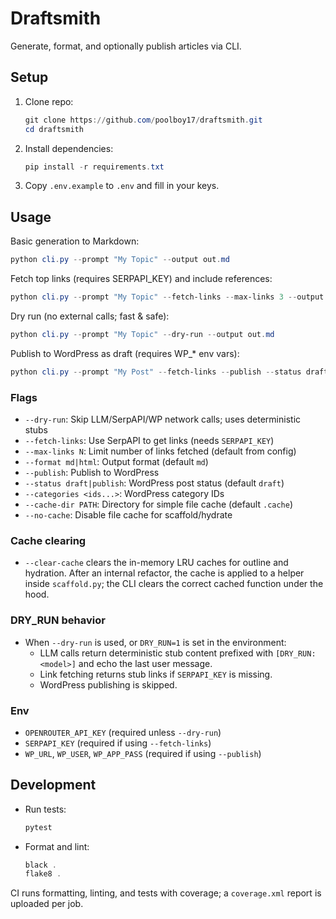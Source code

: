 # Draftsmith

Generate, format, and optionally publish articles via CLI.

## Setup

1. Clone repo:

    ```powershell
    git clone https://github.com/poolboy17/draftsmith.git
    cd draftsmith
    ```

2. Install dependencies:

    ```powershell
    pip install -r requirements.txt
    ```

3. Copy `.env.example` to `.env` and fill in your keys.

## Usage

Basic generation to Markdown:

```powershell
python cli.py --prompt "My Topic" --output out.md
```

Fetch top links (requires SERPAPI_KEY) and include references:

```powershell
python cli.py --prompt "My Topic" --fetch-links --max-links 3 --output out.md
```

Dry run (no external calls; fast & safe):

```powershell
python cli.py --prompt "My Topic" --dry-run --output out.md
```

Publish to WordPress as draft (requires WP_* env vars):

```powershell
python cli.py --prompt "My Post" --fetch-links --publish --status draft --categories 5 7
```

### Flags

- `--dry-run`: Skip LLM/SerpAPI/WP network calls; uses deterministic stubs
- `--fetch-links`: Use SerpAPI to get links (needs `SERPAPI_KEY`)
- `--max-links N`: Limit number of links fetched (default from config)
- `--format md|html`: Output format (default `md`)
- `--publish`: Publish to WordPress
- `--status draft|publish`: WordPress post status (default `draft`)
- `--categories <ids...>`: WordPress category IDs
- `--cache-dir PATH`: Directory for simple file cache (default `.cache`)
- `--no-cache`: Disable file cache for scaffold/hydrate

### Cache clearing

- `--clear-cache` clears the in-memory LRU caches for outline and hydration. After an internal refactor, the cache is applied to a helper inside `scaffold.py`; the CLI clears the correct cached function under the hood.

### DRY_RUN behavior

- When `--dry-run` is used, or `DRY_RUN=1` is set in the environment:
  - LLM calls return deterministic stub content prefixed with `[DRY_RUN:<model>]` and echo the last user message.
  - Link fetching returns stub links if `SERPAPI_KEY` is missing.
  - WordPress publishing is skipped.

### Env

- `OPENROUTER_API_KEY` (required unless `--dry-run`)
- `SERPAPI_KEY` (required if using `--fetch-links`)
- `WP_URL`, `WP_USER`, `WP_APP_PASS` (required if using `--publish`)

## Development

- Run tests:

    ```powershell
    pytest
    ```

- Format and lint:

    ```powershell
    black .
    flake8 .
    ```

CI runs formatting, linting, and tests with coverage; a `coverage.xml` report is uploaded per job.
